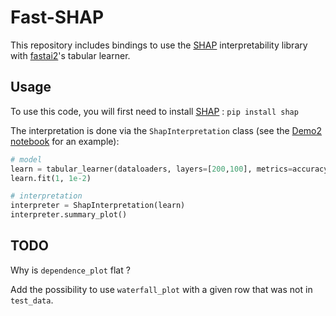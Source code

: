 # Fast-SHAP

This repository includes bindings to use the [SHAP](https://github.com/slundberg/shap) interpretability library with [fastai2](http://dev.fast.ai/)'s tabular learner.

## Usage

To use this code, you will first need to install [SHAP](https://github.com/slundberg/shap) : `pip install shap`

The interpretation is done via the `ShapInterpretation` class (see the [Demo2 notebook](https://github.com/nestordemeure/fastai2-SHAP/blob/master/Demo2.ipynb) for an example):

```python
# model
learn = tabular_learner(dataloaders, layers=[200,100], metrics=accuracy)
learn.fit(1, 1e-2)

# interpretation
interpreter = ShapInterpretation(learn)
interpreter.summary_plot()
```

## TODO

Why is `dependence_plot` flat ?

Add the possibility to use `waterfall_plot` with a given row that was not in `test_data`.